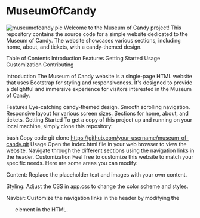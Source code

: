 # MuseumOfCandy
![museumofcandy pic](https://github.com/Nikoleta79/MuseumOfCandy/assets/141028635/0669b28a-aed0-4542-85a3-9281998445dd) 
Welcome to the Museum of Candy project! This repository contains the source code for a simple website dedicated to the Museum of Candy. The website showcases various sections, including home, about, and tickets, with a candy-themed design.

Table of Contents
Introduction
Features
Getting Started
Usage
Customization
Contributing

Introduction
The Museum of Candy website is a single-page HTML website that uses Bootstrap for styling and responsiveness. It's designed to provide a delightful and immersive experience for visitors interested in the Museum of Candy.

Features
Eye-catching candy-themed design.
Smooth scrolling navigation.
Responsive layout for various screen sizes.
Sections for home, about, and tickets.
Getting Started
To get a copy of this project up and running on your local machine, simply clone this repository:

bash
Copy code
git clone https://github.com/your-username/museum-of-candy.git
Usage
Open the index.html file in your web browser to view the website.
Navigate through the different sections using the navigation links in the header.
Customization
Feel free to customize this website to match your specific needs. Here are some areas you can modify:

Content: Replace the placeholder text and images with your own content.

Styling: Adjust the CSS in app.css to change the color scheme and styles.

Navbar: Customize the navigation links in the header by modifying the <ul> element in the HTML.







